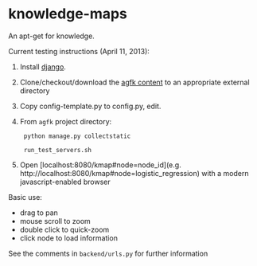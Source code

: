 knowledge-maps
==============
An apt-get for knowledge.

                             
Current testing instructions (April 11, 2013):

1. Install [django](https://www.djangoproject.com/download/).
2. Clone/checkout/download the [agfk content](https://github.com/agfk/agfk-content) to an appropriate external directory 
3. Copy config-template.py to config.py, edit.
4. From `agfk` project directory:

        python manage.py collectstatic

        run_test_servers.sh

5. Open [localhost:8080/kmap#node=node_id](e.g. http://localhost:8080/kmap#node=logistic_regression) with a modern javascript-enabled browser

Basic use:

- drag to pan	
- mouse scroll to zoom	
- double click to quick-zoom 
- click node to load information       
	
See the comments in `backend/urls.py` for further information
